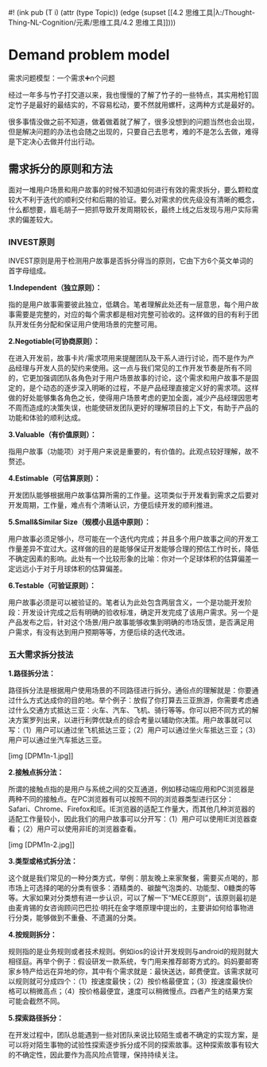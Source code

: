 #! (ink pub (T i) (attr (type Topic)) (edge (supset [[4.2 思维工具|λ:/Thought-Thing-NL-Cognition/元素/思维工具/4.2 思维工具]])))


# Demand problem model
需求问题模型：一个需求➕n个问题


经过一年多与竹子打交道以来，我也慢慢的了解了竹子的一些特点，其实用枪钉固定竹子是最好的最结实的，不容易松动，要不然就用螺杆，这两种方式是最好的。

很多事情没做之前不知道，做着做着就了解了，很多没想到的问题当然也会出现，但是解决问题的办法也会随之出现的，只要自己去思考，难的不是怎么去做，难得是下定决心去做并付出行动。


## 需求拆分的原则和方法

  

面对一堆用户场景和用户故事的时候不知道如何进行有效的需求拆分，要么颗粒度较大不利于迭代的顺利交付和后期的验证。要么对需求的优先级没有清晰的概念，什么都想要，眉毛胡子一把抓导致开发周期较长，最终上线之后发现与用户实际需求的偏差较大。

  

### **INVEST原则** 

  

INVEST原则是用于检测用户故事是否拆分得当的原则，它由下方6个英文单词的首字母组成。

  

 **1.Independent（独立原则）：** 

  

指的是用户故事需要彼此独立，低耦合。笔者理解此处还有一层意思，每个用户故事需要是完整的，对应的每个需求都是相对完整可验收的。这样做的目的有利于团队开发任务分配和保证用户使用场景的完整可用。

  

 **2.Negotiable(可协商原则）：** 

  

在进入开发前，故事卡片/需求项用来提醒团队及干系人进行讨论，而不是作为产品经理与开发人员的契约来使用。这一点与我们常见的工作开发节奏是所有不同的，它更加强调团队各角色对于用户场景故事的讨论，这个需求和用户故事不是固定的，是个动态的逐步深入明晰的过程，不是产品经理直接定义好的需求项。这样做的好处能够集各角色之长，使得用户场景考虑的更加全面，减少产品经理因思考不周而造成的决策失误，也能使研发团队更好的理解项目的上下文，有助于产品的功能和体验的顺利达成。

  

 **3.Valuable（有价值原则）：** 

  

指用户故事（功能项）对于用户来说是重要的，有价值的。此观点较好理解，故不赘述。

  

 **4.Estimable（可估算原则）：** 

  

开发团队能够根据用户故事估算所需的工作量。这项类似于开发看到需求之后要对开发周期，工作量，难点有个清晰认识，方便后续开发的顺利推进。

  

 **5.Small&Similar Size（规模小且适中原则）：** 

  

用户故事必须足够小，尽可能在一个迭代内完成；并且多个用户故事之间的开发工作量差异不宜过大。这样做的目的是能够保证开发能够合理的预估工作时长，降低不确定因素的影响。此处有一个比较形象的比喻：你对一个足球体积的估算偏差一定远远小于对于月球体积的估算偏差。

  

 **6.Testable（可验证原则）：** 

  

用户故事必须是可以被验证的。笔者认为此处包含两层含义，一个是功能开发阶段：开发设计完成之后有明确的验收标准，确定开发完成了该用户需求。另一个是产品发布之后，针对这个场景/用户故事能够收集到明确的市场反馈，是否满足用户需求，有没有达到用户预期等等，方便后续的迭代改进。

  

### **五大需求拆分技法** 

  

 **1.路径拆分法：** 

  

路径拆分法是根据用户使用场景的不同路径进行拆分。通俗点的理解就是：你要通过什么方式达成你的目的地。举个例子：放假了你打算去三亚旅游，你需要考虑通过什么交通方式抵达三亚：火车、汽车、飞机、骑行等等。你可以把不同方式的解决方案罗列出来，以进行利弊优缺点的综合考量以辅助你决策。用户故事就可以写：（1）用户可以通过坐飞机抵达三亚；（2）用户可以通过坐火车抵达三亚；（3）用户可以通过坐汽车抵达三亚。

  

  [img [DPM1n-1.jpg]]


  

 **2.接触点拆分法：** 

  

所谓的接触点指的是用户与系统之间的交互通道，例如移动端应用和PC浏览器是两种不同的接触点。在PC浏览器有可以按照不同的浏览器类型进行区分：Safari、Chrome、Firefox和IE。IE浏览器的适配工作量大，而其他几种浏览器的适配工作量较小，因此我们的用户故事可以分开写：（1）用户可以使用IE浏览器查看；（2）用户可以使用非IE的浏览器查看。

  
[img [DPM1n-2.jpg]]


  

 **3.类型或格式拆分法：** 

  

这个就是我们常见的一种分类方式，举例：朋友晚上来家聚餐，需要买点喝的，那市场上可选择的喝的分类有很多：酒精类的、碳酸气泡类的、功能型、0糖类的等等。大家如果对分类想有进一步认识，可以了解一下“MECE原则”，该原则最初是由麦肯锡的女咨询顾问巴巴拉·明托在金字塔原理中提出的，主要讲如何给事物进行分类，能够做到不重叠、不遗漏的分类。

  

 **4.按规则拆分：** 

  

规则指的是业务规则或者技术规则。例如ios的设计开发规则与android的规则就大相径庭。再举个例子：假设研发一款系统，专门用来推荐邮寄方式的。妈妈要邮寄家乡特产给远在异地的你，其中有个需求就是：最快送达，邮费便宜。该需求就可以规则就可分成四个：（1）按速度最快；（2）按价格最便宜；（3）按速度最快价格可以稍微高点；（4）按价格最便宜，速度可以稍微慢点。四者产生的结果方案可能会截然不同。

  

 **5.探索路径拆分：** 

  

在开发过程中，团队总能遇到一些对团队来说比较陌生或者不确定的实现方案，是可以将对陌生事物的试验性探索逐步拆分成不同的探索故事。这种探索故事有较大的不确定性，因此要作为高风险点管理，保持持续关注。